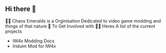 ## Hi there 👋

🙋‍♀️ Chaos Emeralds is a Orginisation Dedicated to video game modding and things of that nature
🌈 To Get Involved with 
👩‍💻 Heres A list of the current projects 
- IW4x Modding Docs
- Iriduim Mod for IW4x
